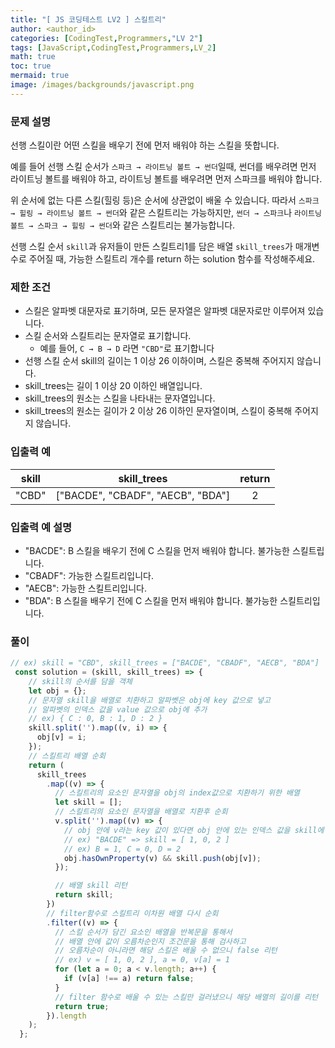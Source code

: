 ```yaml
---
title: "[ JS 코딩테스트 LV2 ] 스킬트리"
author: <author_id>
categories: [CodingTest,Programmers,"LV 2"]
tags: [JavaScript,CodingTest,Programmers,LV_2]
math: true
toc: true
mermaid: true
image: /images/backgrounds/javascript.png
---
```



### 문제 설명
선행 스킬이란 어떤 스킬을 배우기 전에 먼저 배워야 하는 스킬을 뜻합니다.

예를 들어 선행 스킬 순서가 `스파크 → 라이트닝 볼트 → 썬더`일때, 썬더를 배우려면 먼저 라이트닝 볼트를 배워야 하고, 라이트닝 볼트를 배우려면 먼저 스파크를 배워야 합니다.

위 순서에 없는 다른 스킬(힐링 등)은 순서에 상관없이 배울 수 있습니다. 따라서 `스파크 → 힐링 → 라이트닝 볼트 → 썬더`와 같은 스킬트리는 가능하지만, `썬더 → 스파크`나 `라이트닝 볼트 → 스파크 → 힐링 → 썬더`와 같은 스킬트리는 불가능합니다.

선행 스킬 순서 `skill`과 유저들이 만든 스킬트리1를 담은 배열 `skill_trees`가 매개변수로 주어질 때, 가능한 스킬트리 개수를 return 하는 solution 함수를 작성해주세요.

### 제한 조건
- 스킬은 알파벳 대문자로 표기하며, 모든 문자열은 알파벳 대문자로만 이루어져 있습니다.
- 스킬 순서와 스킬트리는 문자열로 표기합니다.
  - 예를 들어, `C → B → D` 라면 `"CBD"`로 표기합니다
- 선행 스킬 순서 skill의 길이는 1 이상 26 이하이며, 스킬은 중복해 주어지지 않습니다.
- skill_trees는 길이 1 이상 20 이하인 배열입니다.
- skill_trees의 원소는 스킬을 나타내는 문자열입니다.
- skill_trees의 원소는 길이가 2 이상 26 이하인 문자열이며, 스킬이 중복해 주어지지 않습니다.

### 입출력 예

|skill|	skill_trees|	return|
|:--:|:--:|:--:|
|"CBD"|	["BACDE", "CBADF", "AECB", "BDA"]	|2|

### 입출력 예 설명
- "BACDE": B 스킬을 배우기 전에 C 스킬을 먼저 배워야 합니다. 불가능한 스킬트립니다.
- "CBADF": 가능한 스킬트리입니다.
- "AECB": 가능한 스킬트리입니다.
- "BDA": B 스킬을 배우기 전에 C 스킬을 먼저 배워야 합니다. 불가능한 스킬트리입니다.

### 풀이


```javascript
// ex) skill = "CBD", skill_trees = ["BACDE", "CBADF", "AECB", "BDA"]
 const solution = (skill, skill_trees) => {
    // skill의 순서를 담을 객체
    let obj = {};
    // 문자열 skill을 배열로 치환하고 알파벳은 obj에 key 값으로 넣고
    // 알파벳의 인덱스 값을 value 값으로 obj에 추가
    // ex) { C : 0, B : 1, D : 2 }
    skill.split('').map((v, i) => {
      obj[v] = i;
    });
    // 스킬트리 배열 순회
    return (
      skill_trees
        .map((v) => {
          // 스킬트리의 요소인 문자열을 obj의 index값으로 치환하기 위한 배열
          let skill = [];
          // 스킬트리의 요소인 문자열을 배열로 치환후 순회
          v.split('').map((v) => {
            // obj 안에 v라는 key 값이 있다면 obj 안에 있는 인덱스 값을 skill에 추가
            // ex) "BACDE" => skill = [ 1, 0, 2 ]
            // ex) B = 1, C = 0, D = 2
            obj.hasOwnProperty(v) && skill.push(obj[v]);
          });

          // 배열 skill 리턴
          return skill;
        })
        // filter함수로 스킬트리 이차원 배열 다시 순회
        .filter((v) => {
          // 스킬 순서가 담긴 요소인 배열을 반복문을 통해서
          // 배열 안에 값이 오름차순인지 조건문을 통해 검사하고
          // 오름차순이 아니라면 해당 스킬은 배울 수 없으니 false 리턴
          // ex) v = [ 1, 0, 2 ], a = 0, v[a] = 1
          for (let a = 0; a < v.length; a++) {
            if (v[a] !== a) return false;
          }
          // filter 함수로 배울 수 있는 스킬만 걸러냈으니 해당 배열의 길이를 리턴
          return true;
        }).length
    );
  };
```
